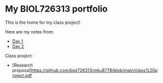 # My BIOL726313 portfolio

This is the home for my class project!

Here are my notes from:
* [Day 1](https://github.com/biol726313/mku8778/edit/main/day1.md)
* [Day 2](https://github.com/biol726313/mku8778/edit/main/day2.md)

Class project: 
* [Research proposal]https://github.com/biol726313/mku8778/blob/main/class%20project.pdf
